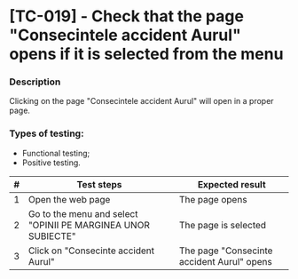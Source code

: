 # **[TC-019] - Check that the page "Consecintele accident Aurul" opens if it is selected from the menu**

### **Description**

Clicking on the page "Consecintele accident Aurul" will open in a proper page.

### **Types of testing:**

- Functional testing;
- Positive testing.

| #   | **Test steps**                                               | **Expected result**                        |
| --- | ------------------------------------------------------------ | ------------------------------------------ |
| 1   | Open the web page                                            | The page opens                             |
| 2   | Go to the menu and select "OPINII PE MARGINEA UNOR SUBIECTE" | The page is selected                       |
| 3   | Click on "Consecinte accident Aurul"                         | The page "Consecinte accident Aurul" opens |
